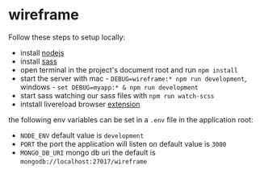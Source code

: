 # wireframe

Follow these steps to setup locally:

- install [nodejs](https://nodejs.org/en/)
- install [sass](https://sass-lang.com/install)
- open terminal in the project's document root and run `npm install`
- start the server with mac - `DEBUG=wireframe:* npm run development`, windows - `set DEBUG=myapp:* & npm run development`
- start sass watching our sass files with `npm run watch-scss`
- intstall livereload browser [extension](http://livereload.com/extensions/)

the following env variables can be set in a `.env` file in the application root:
 - `NODE_ENV` default value is `development`
 - `PORT` the port the application will listen on default value is `3000`
 - `MONGO_DB_URI` mongo db uri the default is `mongodb://localhost:27017/wireframe`

